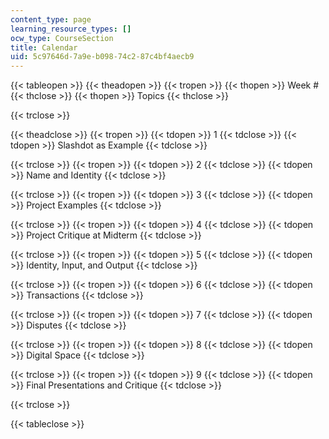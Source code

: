 ```yaml
---
content_type: page
learning_resource_types: []
ocw_type: CourseSection
title: Calendar
uid: 5c97646d-7a9e-b098-74c2-87c4bf4aecb9
---
```


{{< tableopen >}}
{{< theadopen >}}
{{< tropen >}}
{{< thopen >}}
Week #
{{< thclose >}}
{{< thopen >}}
Topics
{{< thclose >}}

{{< trclose >}}

{{< theadclose >}}
{{< tropen >}}
{{< tdopen >}}
1
{{< tdclose >}}
{{< tdopen >}}
Slashdot as Example
{{< tdclose >}}

{{< trclose >}}
{{< tropen >}}
{{< tdopen >}}
2
{{< tdclose >}}
{{< tdopen >}}
Name and Identity
{{< tdclose >}}

{{< trclose >}}
{{< tropen >}}
{{< tdopen >}}
3
{{< tdclose >}}
{{< tdopen >}}
Project Examples
{{< tdclose >}}

{{< trclose >}}
{{< tropen >}}
{{< tdopen >}}
4
{{< tdclose >}}
{{< tdopen >}}
Project Critique at Midterm
{{< tdclose >}}

{{< trclose >}}
{{< tropen >}}
{{< tdopen >}}
5
{{< tdclose >}}
{{< tdopen >}}
Identity, Input, and Output
{{< tdclose >}}

{{< trclose >}}
{{< tropen >}}
{{< tdopen >}}
6
{{< tdclose >}}
{{< tdopen >}}
Transactions
{{< tdclose >}}

{{< trclose >}}
{{< tropen >}}
{{< tdopen >}}
7
{{< tdclose >}}
{{< tdopen >}}
Disputes
{{< tdclose >}}

{{< trclose >}}
{{< tropen >}}
{{< tdopen >}}
8
{{< tdclose >}}
{{< tdopen >}}
Digital Space
{{< tdclose >}}

{{< trclose >}}
{{< tropen >}}
{{< tdopen >}}
9
{{< tdclose >}}
{{< tdopen >}}
Final Presentations and Critique
{{< tdclose >}}

{{< trclose >}}

{{< tableclose >}}
